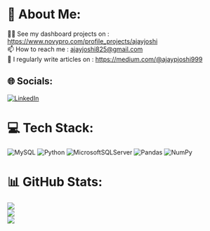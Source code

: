 # 💫 About Me:
👨‍💻 See my dashboard projects on : https://www.novypro.com/profile_projects/ajayjoshi<br>📫 How to reach me : ajayjoshi825@gmail.com<br>📝 I regularly write articles on : https://medium.com/@ajaypjoshi999


## 🌐 Socials:
[![LinkedIn](https://img.shields.io/badge/LinkedIn-%230077B5.svg?logo=linkedin&logoColor=white)](https://linkedin.com/in/https://www.linkedin.com/in/ajay-joshi-781a24150/) 

# 💻 Tech Stack:
![MySQL](https://img.shields.io/badge/mysql-%2300f.svg?style=for-the-badge&logo=mysql&logoColor=white) ![Python](https://img.shields.io/badge/python-3670A0?style=for-the-badge&logo=python&logoColor=ffdd54) ![MicrosoftSQLServer](https://img.shields.io/badge/Microsoft%20SQL%20Sever-CC2927?style=for-the-badge&logo=microsoft%20sql%20server&logoColor=white) ![Pandas](https://img.shields.io/badge/pandas-%23150458.svg?style=for-the-badge&logo=pandas&logoColor=white) ![NumPy](https://img.shields.io/badge/numpy-%23013243.svg?style=for-the-badge&logo=numpy&logoColor=white)
# 📊 GitHub Stats:
![](https://github-readme-stats.vercel.app/api?username=ajaypjoshi&theme=city_light&hide_border=false&include_all_commits=false&count_private=false)<br/>
![](https://github-readme-streak-stats.herokuapp.com/?user=ajaypjoshi&theme=city_light&hide_border=false)<br/>
![](https://github-readme-stats.vercel.app/api/top-langs/?username=ajaypjoshi&theme=city_light&hide_border=false&include_all_commits=false&count_private=false&layout=compact)

<!-- Proudly created with GPRM ( https://gprm.itsvg.in ) -->
